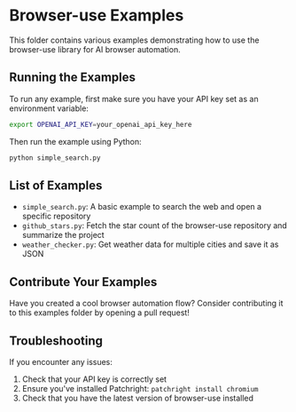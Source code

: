 # Browser-use Examples

This folder contains various examples demonstrating how to use the browser-use library for AI browser automation.

## Running the Examples

To run any example, first make sure you have your API key set as an environment variable:

```bash
export OPENAI_API_KEY=your_openai_api_key_here
```

Then run the example using Python:

```bash
python simple_search.py
```

## List of Examples

- `simple_search.py`: A basic example to search the web and open a specific repository
- `github_stars.py`: Fetch the star count of the browser-use repository and summarize the project
- `weather_checker.py`: Get weather data for multiple cities and save it as JSON

## Contribute Your Examples

Have you created a cool browser automation flow? Consider contributing it to this examples folder by opening a pull request!

## Troubleshooting

If you encounter any issues:

1. Check that your API key is correctly set
2. Ensure you've installed Patchright: `patchright install chromium`
3. Check that you have the latest version of browser-use installed 